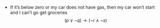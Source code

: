 - If it’s below zero or my car does not have gas, then my car won’t start and I can’t go get groceries
$$(p ∨ ¬q) → (¬r ∧ ¬s)$$
